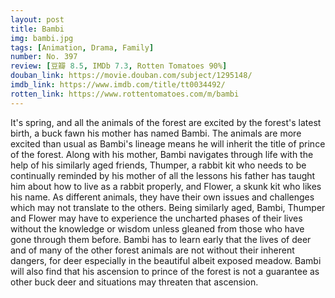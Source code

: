 ```yaml
---
layout: post 
title: Bambi
img: bambi.jpg
tags: [Animation, Drama, Family]
number: No. 397
review: [豆瓣 8.5, IMDb 7.3, Rotten Tomatoes 90%]
douban_link: https://movie.douban.com/subject/1295148/
imdb_link: https://www.imdb.com/title/tt0034492/
rotten_link: https://www.rottentomatoes.com/m/bambi
---
```


It's spring, and all the animals of the forest are excited by the forest's latest birth, a buck fawn his mother has named Bambi. The animals are more excited than usual as Bambi's lineage means he will inherit the title of prince of the forest. Along with his mother, Bambi navigates through life with the help of his similarly aged friends, Thumper, a rabbit kit who needs to be continually reminded by his mother of all the lessons his father has taught him about how to live as a rabbit properly, and Flower, a skunk kit who likes his name. As different animals, they have their own issues and challenges which may not translate to the others. Being similarly aged, Bambi, Thumper and Flower may have to experience the uncharted phases of their lives without the knowledge or wisdom unless gleaned from those who have gone through them before. Bambi has to learn early that the lives of deer and of many of the other forest animals are not without their inherent dangers, for deer especially in the beautiful albeit exposed meadow. Bambi will also find that his ascension to prince of the forest is not a guarantee as other buck deer and situations may threaten that ascension.